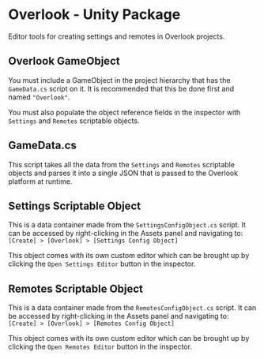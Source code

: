 # Overlook - Unity Package

Editor tools for creating settings and remotes in Overlook projects.

## Overlook GameObject

You must include a GameObject in the project hierarchy that has the ```GameData.cs``` script on it. 
It is recommended that this be done first and named ```"Overlook"```.

You must also populate the object reference fields in the inspector with ```Settings``` and ```Remotes``` scriptable objects.

## GameData.cs

This script takes all the data from the ```Settings``` and ```Remotes``` scriptable objects and parses it into
a single JSON that is passed to the Overlook platform at runtime. 

## Settings Scriptable Object

This is a data container made from the ```SettingsConfigObject.cs``` script. It can be accessed by right-clicking in 
the Assets panel and navigating to:
```[Create] > [Overlook] > [Settings Config Object]```

This object comes with its own custom editor which can be brought up by clicking the ```Open Settings Editor``` button
in the inspector.

## Remotes Scriptable Object

This is a data container made from the ```RemotesConfigObject.cs``` script. It can be accessed by right-clicking in
the Assets panel and navigating to:
```[Create] > [Overlook] > [Remotes Config Object]```

This object comes with its own custom editor which can be brought up by clicking the ```Open Remotes Editor``` button
in the inspector.

